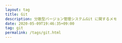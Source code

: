 ```yaml
---
layout: tag
title: Git
description: 分散型バージョン管理システムGit に関するメモ
date: 2020-05-09T19:46:35+09:00
tag: git
permalink: /tags/git.html
---
```

